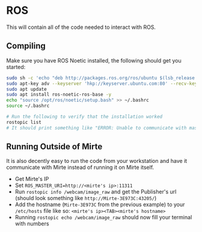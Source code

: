 # ROS

This will contain all of the code needed to interact with ROS.

## Compiling

Make sure you have ROS Noetic installed, the following should get you started:

```sh
sudo sh -c 'echo "deb http://packages.ros.org/ros/ubuntu $(lsb_release -sc) main" > /etc/apt/sources.list.d/ros-latest.list'
sudo apt-key adv --keyserver 'hkp://keyserver.ubuntu.com:80' --recv-key C1CF6E31E6BADE8868B172B4F42ED6FBAB17C654
sudo apt update
sudo apt install ros-noetic-ros-base -y
echo "source /opt/ros/noetic/setup.bash" >> ~/.bashrc
source ~/.bashrc

# Run the following to verify that the installation worked
rostopic list
# It should print something like "ERROR: Unable to communicate with master!"
```

## Running Outside of Mirte

It is also decently easy to run the code from your workstation and have it communicate with Mirte
instead of running it on Mirte itself.

- Get Mirte's IP
- Set `ROS_MASTER_URI=http://<mirte's ip>:11311`
- Run `rostopic info /webcam/image_raw` and get the Publisher's url (should look something like
  `http://Mirte-3E973C:43205/`)
- Add the hostname (`Mirte-3E973C` from the previous example) to your `/etc/hosts` file like so:
  `<mirte's ip><TAB><mirte's hostname>`
- Running `rostopic echo /webcam/image_raw` should now fill your terminal with numbers
